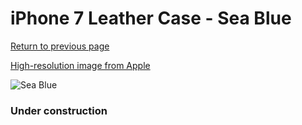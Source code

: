 # iPhone 7 Leather Case - Sea Blue

[Return to previous page](/iphone_7)

[High-resolution image from Apple](https://store.storeimages.cdn-apple.com/8756/as-images.apple.com/is/MMY42?wid=4500&hei=4500&fmt=png)

<div style="width: 384px"><img src="/everypreview/MMY42.png" alt="Sea Blue"></div>

### Under construction
